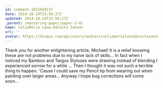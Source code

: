 ```yaml
---
id: comment-1652458137
date: 2014-10-24T23:50:27Z
updated: 2014-10-24T23:50:27Z
_parent: /mastering-paper/paper-2-0/
name: CeliaMaria Lana-daCosta Zannon
url: ''
avatar: https://disqus.com/api/users/avatars/celiamarialanadacostazannon.jpg
---
```


Thank you for another enlightening article, Michael! It is a relief knowing
these are not problems due to my naive lack of skills... In fact when I noticed
my Bamboo and Targus Styluses were drawing instead of blending I experienced sorrow
for a while ... Then I thought it was not such a terrible thing to happen. 'Cause
I could save my Pencil tip from wearing out when painting over larger areas... Anyway
I hope bug corrections will come soon...

